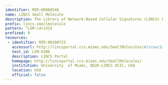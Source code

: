 ```yaml
---
identifier: MIR:00000546
name: LINCS Small Molecule
description: The Library of Network-Based Cellular Signatures (LINCS) Program aims to create a network-based understanding of biology by cataloging changes in gene expression and other cellular processes that occur when cells are exposed to a variety of perturbing agents. The LINCS small molecule collection is used as perturbagens in LINCS experiments. The small molecule metadata includes substance-specific batch information provided by each LINCS Data and Signature Generation Center (DSGC).
prefix: lincs.smallmolecule
pattern: ^LSM-\d+{4}$
prefixed: 0
resources:
 - identifier: MIR:00100723
   accessurl: http://lincsportal.ccs.miami.edu/SmallMolecules/#/view/${id}
   test_id: LSM-6306
   description: LINCS Portal
   homepage: http://lincsportal.ccs.miami.edu/SmallMolecules/
   institution: University  of Miami, BD2K-LINCS DCIC, USA
   location: USA
   official: false
---
```

